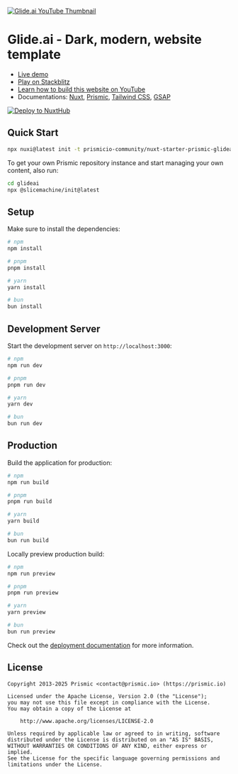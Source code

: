 [![Glide.ai YouTube Thumbnail](https://images.prismic.io/2501-glide-ai/Z6x9E5bqstJ9-hIX_glideai-course.png?auto=format,compress)][course-youtube]

# Glide.ai - Dark, modern, website template

- [Live demo][live-demo]
- [Play on Stackblitz][stackblitz-demo]
- [Learn how to build this website on YouTube][course-youtube]
- Documentations: [Nuxt](https://nuxt.com), [Prismic](https://prismic.io/docs/nuxt-3-setup), [Tailwind CSS](https://tailwindcss.com/docs/styling-with-utility-classes), [GSAP](https://gsap.com/docs/v3)

[![Deploy to NuxtHub](https://hub.nuxt.com/button.svg)][nuxthub-deploy]

## Quick Start

```bash [Terminal]
npx nuxi@latest init -t prismicio-community/nuxt-starter-prismic-glideai#HEAD glideai
```

To get your own Prismic repository instance and start managing your own content, also run:
```bash [Terminal]
cd glideai
npx @slicemachine/init@latest
```

## Setup

Make sure to install the dependencies:

```bash
# npm
npm install

# pnpm
pnpm install

# yarn
yarn install

# bun
bun install
```

## Development Server

Start the development server on `http://localhost:3000`:

```bash
# npm
npm run dev

# pnpm
pnpm run dev

# yarn
yarn dev

# bun
bun run dev
```

## Production

Build the application for production:

```bash
# npm
npm run build

# pnpm
pnpm run build

# yarn
yarn build

# bun
bun run build
```

Locally preview production build:

```bash
# npm
npm run preview

# pnpm
pnpm run preview

# yarn
yarn preview

# bun
bun run preview
```

Check out the [deployment documentation](https://nuxt.com/docs/getting-started/deployment) for more information.

## License

```
Copyright 2013-2025 Prismic <contact@prismic.io> (https://prismic.io)

Licensed under the Apache License, Version 2.0 (the "License");
you may not use this file except in compliance with the License.
You may obtain a copy of the License at

    http://www.apache.org/licenses/LICENSE-2.0

Unless required by applicable law or agreed to in writing, software
distributed under the License is distributed on an "AS IS" BASIS,
WITHOUT WARRANTIES OR CONDITIONS OF ANY KIND, either express or implied.
See the License for the specific language governing permissions and
limitations under the License.
```

[live-demo]: https://prismic-demo-glideai.nuxt.dev
[stackblitz-demo]: https://stackblitz.com/github/prismicio-community/nuxt-starter-prismic-glideai
[nuxthub-deploy]: https://hub.nuxt.com/new?repo=prismicio-community/nuxt-starter-prismic-glideai
[course-youtube]: https://www.youtube.com/watch?v=EmvCh7Jb0Mw